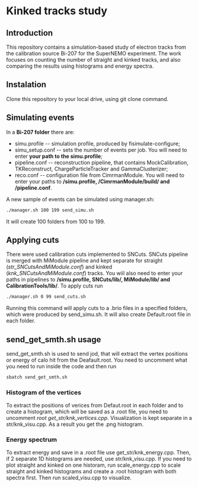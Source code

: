 # Kinked tracks study 
## Introduction
This repository contains a simulation-based study of electron tracks from the calibration source Bi-207 for the SuperNEMO experiment. The work focuses on counting the number of straight and kinked tracks, and also comparing the results using histograms and energy spectra. 
## Instalation
Clone this repository to your local drive, using git clone command.
## Simulating events
In a **Bi-207 folder** there are:
- simu.profile -- simulation profile, produced by fisimulate-configure;
- simu_setup.conf -- sets the number of events per job. You will need to enter **your path to the simu.profile**;
- pipeline.conf -- reconstruction pipeline, that contains MockCalibration, TKReconstruct, ChargeParticleTracker and GammaClusterizer;
- reco.conf -- configuration file from CimrmanModule. You will need to enter your paths to **/simu.profile, /CimrmanModule/build/ and /pipeline.conf**.

A new sample of events can be simulated using manager.sh:
```bash
./manager.sh 100 199 send_simu.sh
```
It will create 100 folders from 100 to 199.
## Applying cuts
There were used calibration cuts implemented to SNCuts. SNCuts pipeline is merged with MiModule pipeline and kept separate for straight (*str_SNCutsAndMiModule.conf*) and kinked (*knk_SNCutsAndMiModule.conf*) tracks. You wiil also need to enter your paths in pipelines to **/simu.profile, SNCuts/lib/, MiModule/lib/ and CalibrationTools/lib/**. To apply cuts run
```bash
./manager.sh 0 99 send_cuts.sh
```
Running this command will apply cuts to a .brio files in a specified folders, which were produced by send_simu.sh. It will also create Default.root file in each folder. 
## send_get_smth.sh usage
send_get_smth.sh is used to send jod, that will extract the vertex positions or energy of calo hit from the Deafault.root. You need to uncomment what you need to run inside the code and then run
```bash
sbatch send_get_smth.sh
```
### Histogram of the vertices
To extract the positions of verices from Defaut.root in each folder and to create a histogram, which will be saved as a .root file, you need to uncomment *root get_str/knk_vertices.cpp*. Visualization is kept separate in a str/knk_visu.cpp. As a result you get the .png histogram.
### Energy spectrum 
To extract energy and save in a .root file use get_str/knk_energy.cpp. Then, if 2 separate 1D histograms are needed, use str/knk_visu.cpp. If you need to plot straight and kinked on one historam, run scale_energy.cpp to scale straight and kinked histograms and create a .root histogram with both spectra first. Then run scaled_visu.cpp to visualize.  







